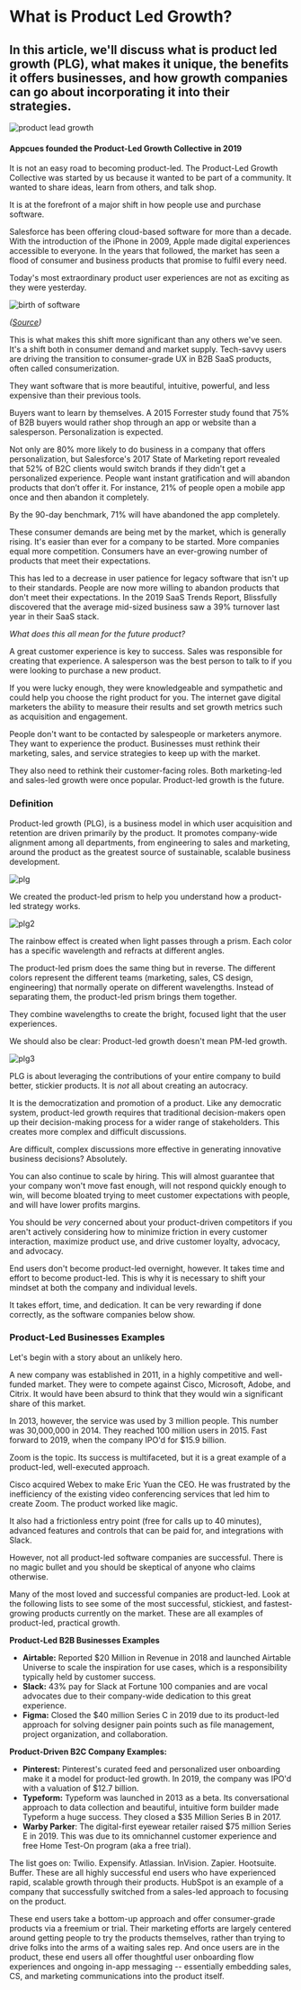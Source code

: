 # What is Product Led Growth?

## In this article, we'll discuss what is product led growth (PLG), what makes it unique, the benefits it offers businesses, and how growth companies can go about incorporating it into their strategies.

![product lead growth](./img/product_lead_growth.png)

#### Appcues founded the Product-Led Growth Collective in 2019

It is not an easy road to becoming product-led. The Product-Led Growth Collective was started by us because it wanted to be part of a community. It wanted to share ideas, learn from others, and talk shop.

It is at the forefront of a major shift in how people use and purchase software.

Salesforce has been offering cloud-based software for more than a decade. With the introduction of the iPhone in 2009, Apple made digital experiences accessible to everyone. In the years that followed, the market has seen a flood of consumer and business products that promise to fulfil every need.

Today's most extraordinary product user experiences are not as exciting as they were yesterday.

![birth of software](./img/birth_of_software.png)

*([Source](https://www.productled.org))*

This is what makes this shift more significant than any others we've seen. It's a shift both in consumer demand and market supply. Tech-savvy users are driving the transition to consumer-grade UX in B2B SaaS products, often called consumerization.

They want software that is more beautiful, intuitive, powerful, and less expensive than their previous tools.

Buyers want to learn by themselves. A 2015 Forrester study found that 75% of B2B buyers would rather shop through an app or website than a salesperson. Personalization is expected.

Not only are 80% more likely to do business in a company that offers personalization, but Salesforce's 2017 State of Marketing report revealed that 52% of B2C clients would switch brands if they didn't get a personalized experience. People want instant gratification and will abandon products that don’t offer it. For instance, 21% of people open a mobile app once and then abandon it completely.

By the 90-day benchmark, 71% will have abandoned the app completely.

These consumer demands are being met by the market, which is generally rising. It's easier than ever for a company to be started. More companies equal more competition. Consumers have an ever-growing number of products that meet their expectations.

This has led to a decrease in user patience for legacy software that isn't up to their standards. People are now more willing to abandon products that don't meet their expectations. In the 2019 SaaS Trends Report, Blissfully discovered that the average mid-sized business saw a 39% turnover last year in their SaaS stack.

*What does this all mean for the future product?*

A great customer experience is key to success. Sales was responsible for creating that experience. A salesperson was the best person to talk to if you were looking to purchase a new product.

If you were lucky enough, they were knowledgeable and sympathetic and could help you choose the right product for you. The internet gave digital marketers the ability to measure their results and set growth metrics such as acquisition and engagement.

People don't want to be contacted by salespeople or marketers anymore. They want to experience the product. Businesses must rethink their marketing, sales, and service strategies to keep up with the market.

They also need to rethink their customer-facing roles. Both marketing-led and sales-led growth were once popular. Product-led growth is the future.

### Definition

Product-led growth (PLG), is a business model in which user acquisition and retention are driven primarily by the product. It promotes company-wide alignment among all departments, from engineering to sales and marketing, around the product as the greatest source of sustainable, scalable business development.

![plg](./img/plg.png)

We created the product-led prism to help you understand how a product-led strategy works.

![plg2](./img/plg2.png)

The rainbow effect is created when light passes through a prism. Each color has a specific wavelength and refracts at different angles.

The product-led prism does the same thing but in reverse. The different colors represent the different teams (marketing, sales, CS design, engineering) that normally operate on different wavelengths. Instead of separating them, the product-led prism brings them together.

They combine wavelengths to create the bright, focused light that the user experiences.

We should also be clear: Product-led growth doesn't mean PM-led growth.

![plg3](./img/plg3.png)

PLG is about leveraging the contributions of your entire company to build better, stickier products. It is *not* all about creating an autocracy.

It is the democratization and promotion of a product. Like any democratic system, product-led growth requires that traditional decision-makers open up their decision-making process for a wider range of stakeholders. This creates more complex and difficult discussions.

Are difficult, complex discussions more effective in generating innovative business decisions? Absolutely.

You can also continue to scale by hiring. This will almost guarantee that your company won't move fast enough, will not respond quickly enough to win, will become bloated trying to meet customer expectations with people, and will have lower profits margins.

You should be *very* concerned about your product-driven competitors if you aren't actively considering how to minimize friction in every customer interaction, maximize product use, and drive customer loyalty, advocacy, and advocacy.

End users don't become product-led overnight, however. It takes time and effort to become product-led. This is why it is necessary to shift your mindset at both the company and individual levels.

It takes effort, time, and dedication. It can be very rewarding if done correctly, as the software companies below show.

### Product-Led Businesses Examples

Let's begin with a story about an unlikely hero.

A new company was established in 2011, in a highly competitive and well-funded market. They were to compete against Cisco, Microsoft, Adobe, and Citrix. It would have been absurd to think that they would win a significant share of this market.

In 2013, however, the service was used by 3 million people. This number was 30,000,000 in 2014. They reached 100 million users in 2015. Fast forward to 2019, when the company IPO'd for $15.9 billion.

Zoom is the topic. Its success is multifaceted, but it is a great example of a product-led, well-executed approach.

Cisco acquired Webex to make Eric Yuan the CEO. He was frustrated by the inefficiency of the existing video conferencing services that led him to create Zoom. The product worked like magic.

It also had a frictionless entry point (free for calls up to 40 minutes), advanced features and controls that can be paid for, and integrations with Slack.

However, not all product-led software companies are successful. There is no magic bullet and you should be skeptical of anyone who claims otherwise.

Many of the most loved and successful companies are product-led. Look at the following lists to see some of the most successful, stickiest, and fastest-growing products currently on the market. These are all examples of product-led, practical growth.

**Product-Led B2B Businesses Examples**

* **Airtable:** Reported $20 Million in Revenue in 2018 and launched Airtable Universe to scale the inspiration for use cases, which is a responsibility typically held by customer success.
* **Slack:** 43% pay for Slack at Fortune 100 companies and are vocal advocates due to their company-wide dedication to this great experience.
* **Figma:** Closed the $40 million Series C in 2019 due to its product-led approach for solving designer pain points such as file management, project organization, and collaboration.

**Product-Driven B2C Company Examples:**

* **Pinterest:** Pinterest's curated feed and personalized user onboarding make it a model for product-led growth. In 2019, the company was IPO'd with a valuation of $12.7 billion.
* **Typeform:** Typeform was launched in 2013 as a beta. Its conversational approach to data collection and beautiful, intuitive form builder made Typeform a huge success. They closed a $35 Million Series B in 2017.
* **Warby Parker**: The digital-first eyewear retailer raised $75 million Series E in 2019. This was due to its omnichannel customer experience and free Home Test-On program (aka a free trial).

The list goes on: Twilio. Expensify. Atlassian. InVision. Zapier. Hootsuite. Buffer. These are all highly successful end users who have experienced rapid, scalable growth through their products. HubSpot is an example of a company that successfully switched from a sales-led approach to focusing on the product.

These end users take a bottom-up approach and offer consumer-grade products via a freemium or trial. Their marketing efforts are largely centered around getting people to try the products themselves, rather than trying to drive folks into the arms of a waiting sales rep. And once users are in the product, these end users all offer thoughtful user onboarding flow experiences and ongoing in-app messaging -- essentially embedding sales, CS, and marketing communications into the product itself.